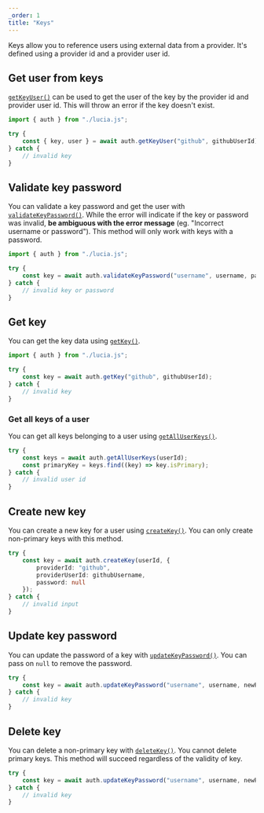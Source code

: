 ```yaml
---
_order: 1
title: "Keys"
---
```


Keys allow you to reference users using external data from a provider. It's defined using a provider id and a provider user id.

## Get user from keys

[`getKeyUser()`](/reference/api/server-api#getkeyuser) can be used to get the user of the key by the provider id and provider user id. This will throw an error if the key doesn't exist.

```ts
import { auth } from "./lucia.js";

try {
	const { key, user } = await auth.getKeyUser("github", githubUserId);
} catch {
	// invalid key
}
```

## Validate key password

You can validate a key password and get the user with [`validateKeyPassword()`](/reference/api/server-api#validatekeypassword). While the error will indicate if the key or password was invalid, **be ambiguous with the error message** (eg. "Incorrect username or password"). This method will only work with keys with a password.

```ts
import { auth } from "./lucia.js";

try {
	const key = await auth.validateKeyPassword("username", username, password);
} catch {
	// invalid key or password
}
```

## Get key

You can get the key data using [`getKey()`](/reference/api/server-api#getkey).

```ts
import { auth } from "./lucia.js";

try {
	const key = await auth.getKey("github", githubUserId);
} catch {
	// invalid key
}
```

### Get all keys of a user

You can get all keys belonging to a user using [`getAllUserKeys()`](/reference/api/server-api#getalluserkeys).

```ts
try {
	const keys = await auth.getAllUserKeys(userId);
	const primaryKey = keys.find((key) => key.isPrimary);
} catch {
	// invalid user id
}
```

## Create new key

You can create a new key for a user using [`createKey()`](/reference/api/server-api#createkey). You can only create non-primary keys with this method.

```ts
try {
	const key = await auth.createKey(userId, {
        providerId: "github",
        providerUserId: githubUsername,
        password: null
    });
} catch {
	// invalid input
}
```

## Update key password

You can update the password of a key with [`updateKeyPassword()`](/reference/api/server-api#createkey). You can pass on `null` to remove the password.

```ts
try {
	const key = await auth.updateKeyPassword("username", username, newPassword);
} catch {
	// invalid key
}
```

## Delete key

You can delete a non-primary key with [`deleteKey()`](/reference/api/server-api#deletekey). You cannot delete primary keys. This method will succeed regardless of the validity of key.

```ts
try {
	const key = await auth.updateKeyPassword("username", username, newPassword);
} catch {
	// invalid key
}
```